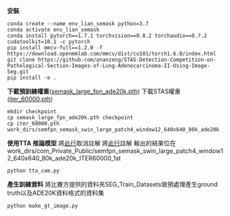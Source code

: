 **安裝**
```
conda create --name env_lian_semask python=3.7
conda activate env_lian_semask
conda install pytorch==1.7.1 torchvision==0.8.2 torchaudio==0.7.2 cudatoolkit=10.1 -c pytorch
pip install mmcv-full==1.2.0 -f https://download.openmmlab.com/mmcv/dist/cu101/torch1.6.0/index.html
git clone https://github.com/ananzeng/STAS-Detection-Competition-on-Pathological-Section-Images-of-Lung-Adenocarcinoma-II-Using-Image-Seg.git
pip install -e .
```
**下載預訓練權重**([semask_large_fpn_ade20k.pth](https://drive.google.com/file/d/1u5flfAQCiQJbMZbZPIlGUGTYBz9Ca7rE/view "semask_large_fpn_ade20k.pth")) 下載STAS權重([iter_60000.pth](https://drive.google.com/file/d/1NtPSIaTmjYFXSMOvlUMGbgauXIboaaxX/view?usp=sharing "iter_60000.pth"))
```
mkdir checkpoint
cp semask_large_fpn_ade20k.pth checkpoint
cp iter_60000.pth work_dirs/semfpn_semask_swin_large_patch4_window12_640x640_80k_ade20k
```
**使用TTA 推論模型**
將[此行](https://github.com/ananzeng/STAS-Detection-Competition-on-Pathological-Section-Images-of-Lung-Adenocarcinoma-II-Using-Image-Seg/blob/main/mmseg/models/segmentors/encoder_decoder.py#L287 "此行")取消註解  將[此行](https://github.com/ananzeng/STAS-Detection-Competition-on-Pathological-Section-Images-of-Lung-Adenocarcinoma-II-Using-Image-Seg/blob/main/mmseg/models/segmentors/encoder_decoder.py#L288 "此行")註解
輸出的結果位在work_dirs/com_Private_Public/semfpn_semask_swin_large_patch4_window12_640x640_80k_ade20k_ITER60000_1st
```
python tta_com.py
```

**產生訓練資料**
將比賽方提供的資料夾SEG_Train_Datasets做預處理產生ground truth以及ADE20K資料格式的資料集
```
python make_gt_image.py
```
